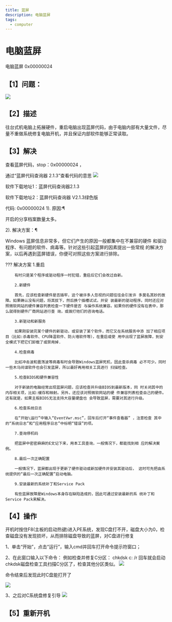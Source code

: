 ```yaml
---
title: 蓝屏
description: 电脑蓝屏
tags:
  - computer
---
```

# 电脑蓝屏
电脑蓝屏 0x00000024

## 【1】问题：
<img src="https://qiniu.121rh.com/img/5.%E7%94%B5%E8%84%91%E8%93%9D%E5%B1%8F.jpg">

## 【2】描述

往台式机电脑上拓展硬件，重启电脑出现蓝屏代码，由于电脑内部有大量文件，尽量不重做系统修复电脑开机，并且保证内部软件能够正常读取。


## 【3】解决

查看蓝屏代码，stop：0x00000024 ，


通过“蓝屏代码查询器 2.1.3”查看代码的意思
<img src = "https://qiniu.121rh.com/img/6.%E8%93%9D%E5%B1%8F%E4%BB%A3%E7%A0%81%E5%90%AB%E4%B9%89.jpg">

软件下载地址1：蓝屏代码查询器2.1.3

软件下载地址2：蓝屏代码查询器 V2.1.3绿色版

代码: 0x00000024
1). 原因:¶

开启的分享档案数量太多。

2). 解决方案：¶

Windows 蓝屏信息非常多，但它们产生的原因一般都集中在不兼容的硬件 和驱动程序、有问题的软件、病毒等。针对这些引起蓝屏的因素提出一些常规 的解决方案，以后再遇到蓝屏错误，你便可对照这些方案进行排除。

??? 解决方案
        1.重启

        有时只是某个程序或驱动程序一时犯错，重启后它们会改过自新。

        2.新硬件

        首先，应该检查新硬件是否插牢，这个被许多人忽视的问题往往会引发许 多莫名其妙的故障。如果确认没有问题，将其拔下，然后换个插槽试试，并安 装最新的驱动程序。同时还应对照微软网站的硬件兼容列表检查一下硬件是否 与操作系统兼容。如果你的硬件没有在表中，那么就得到硬件厂商网站进行查 询，或拨打他们的咨询电话。

        3.新驱动和新服务

        如果刚安装完某个硬件的新驱动，或安装了某个软件，而它又在系统服务中添 加了相应项目（比如:杀毒软件、CPU降温软件、防火墙软件等），在重启或使 用中出现了蓝屏故障，到安全模式下把它们卸载了或禁用掉.

        4.检查病毒

        比如冲击波和震荡波等病毒有时会导致Windows蓝屏死机，因此查杀病毒 必不可少。同时一些木马间谍软件也会引发蓝屏，所以最好再用相关工具进行 扫描检查。

        5.检查BIOS和硬件兼容性

        对于新装的电脑经常出现蓝屏问题，应该检查并升级BIOS到最新版本，同 时关闭其中的内存相关项，比如:缓存和映射。另外，还应该对照微软网站的硬 件兼容列表检查自己的硬件。还有就是，如果主板BIOS无法支持大容量硬盘也 会导致蓝屏，需要对其进行升级。

        6.检查系统日志

        在“开始\运行”中输入“EventVwr.msc”，回车后打开“事件查看器” ，注意检查 其中的“系统日志”和“应用程序日志”中标明“错误”的项。

        7.查询停机码

        把蓝屏中密密麻麻的E文记下来，用本工具查询，一般情况下，都能找到相 应的解决案例。

        8.最后一次正确配置

        一般情况下，蓝屏都出现于更新了硬件驱动或新加硬件并安装其驱动后， 这时可先把由系统提供的“最后一次正确配置”启动电脑。

        9.安装最新的系统补丁和Service Pack

        有些蓝屏故障是Windows本身存在缺陷造成的，因此可通过安装最新的系 统补丁和Service Pack来解决。



## 【4】操作

开机时按住F8(主板的启动热键)进入PE系统，发现C盘打不开，磁盘大小为0，检查磁盘没有发现损坏，从而排除磁盘导致的蓝屏，对C盘进行修复

1、单击“开始”，点击“运行”，输入cmd并回车打开命令提示符窗口；

2、在此窗口输入以下命令： 例如检查并修复C分区： chkdsk c: /r 回车就会启动chkdsk磁盘检查工具扫描C分区了，检查其他分区类似。
<img src = "https://qiniu.121rh.com/img/7.%E8%BF%90%E8%A1%8Cchkdsk%E5%91%BD%E4%BB%A4.jpg">

命令结束后发现此时C盘能打开了

<img src ="https://qiniu.121rh.com/img/9.%E8%BF%90%E8%A1%8Cchkdsk%E5%91%BD%E4%BB%A4-%E7%BB%93%E6%9D%9F2.jpg">

3、之后对C系统盘修复引导
<img src ="https://qiniu.121rh.com/img/10.%E4%BF%AE%E5%A4%8D%E5%BC%95%E5%AF%BC.jpg">

## 【5】重新开机
